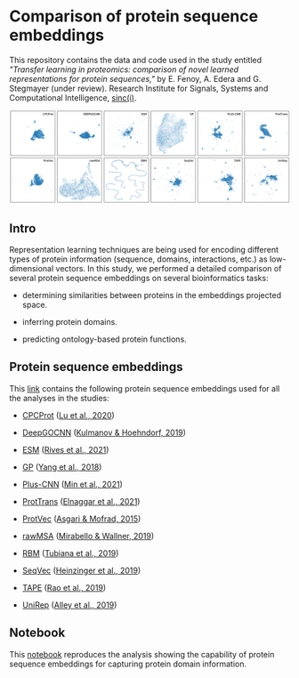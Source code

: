 # Comparison of protein sequence embeddings

This repository contains the data and code used in the study entitled
*"Transfer learning in proteomics: comparison of novel learned representations
for protein sequences,"* by E. Fenoy, A. Edera and G. Stegmayer (under
review). Research Institute for Signals, Systems and Computational
Intelligence, [sinc(i)](https://sinc.unl.edu.ar).

<p align="center">
<img src="./img/premb_projs.png" width="900"/>
</p>


## Intro

Representation learning techniques are being used for encoding different types
of protein information (sequence, domains, interactions, etc.) as
low-dimensional vectors. In this study, we performed a detailed comparison of
several protein sequence embeddings on several bioinformatics tasks:

* determining similarities between proteins in the embeddings projected space.

* inferring protein domains.

* predicting ontology-based protein functions.


## Protein sequence embeddings

This
[link](https://drive.google.com/drive/folders/10lBH8WLrSqS2Mjz6m-QpTBeOmWZbOKHF)
contains the following protein sequence embeddings used for all the analyses
in the studies:

* [CPCProt](https://drive.google.com/file/d/16Fh16n6cMiDgkb3KAJrGnfK9xqFvyt4L)
  ([Lu et al., 2020](https://doi.org/10.1101/2020.09.04.283929))

* [DeepGOCNN](https://drive.google.com/file/d/1lLh4ppy90wJ6qgMTxsbXuLJdr6jaSs47)
  ([Kulmanov & Hoehndorf, 2019](https://doi.org/10.1093/bioinformatics/btaa763))

* [ESM](https://drive.google.com/file/d/1JnvtaWP1Vc9tq4_PJVVO4zWTlCaac_3u)
  ([Rives et al., 2021](https://doi.org/10.1073/pnas.2016239118))

* [GP](https://drive.google.com/file/d/1k3OJHnUBaB95cWOA7n4b5mmf-ebWIR7E)
  ([Yang et al., 2018](https://doi.org/10.1093/bioinformatics/bty455))

* [Plus-CNN](https://drive.google.com/file/d/1bqgsa7LZHUM6JAp7RYfLch8qNrZIpc9N)
  ([Min et al., 2021](http://doi.org/10.1109/ACCESS.2021.3110269))

* [ProtTrans](https://drive.google.com/file/d/1eLLNTlgtWn4tQoWznzBqHC0GSjMJH2Le)
  ([Elnaggar et al., 2021](https://doi.org/10.1109/tpami.2021.3095381))

* [ProtVec](https://drive.google.com/file/d/1t9slf5ER980D_XqwZcL1pd1E7J3nwzil)
  ([Asgari & Mofrad, 2015](https://doi.org/10.1371/journal.pone.0141287))

* [rawMSA](https://drive.google.com/file/d/1Ql6ItNw_rCVWLNQYcWOZga-NWKT6ARF8)
  ([Mirabello & Wallner, 2019](https://doi.org/10.1371/journal.pone.0220182))

* [RBM](https://drive.google.com/file/d/1xbLLzUYm_47XKp0Y1x5CqPqMcCsh_4S9)
  ([Tubiana et al., 2019](https://doi.org/10.7554/eLife.39397.001))

* [SeqVec](https://drive.google.com/file/d/1MkZ02mwW-bQUsF8lCiSAPAOU99eswaso)
  ([Heinzinger et al., 2019](https://doi.org/10.1186/s12859-019-3220-8))

* [TAPE](https://drive.google.com/file/d/1BVZHBLfwZaocis_TCuojFOSoaU68NbPP)
  ([Rao et al., 2019](https://pubmed.ncbi.nlm.nih.gov/33390682/))

* [UniRep](https://drive.google.com/file/d/1D5cxlq5rnbfMjcC-V9BjTJlpKhHdOX73)
  ([Alley et al., 2019](https://doi.org/10.1038/s41592-019-0598-1))

## Notebook

This
[notebook](https://colab.research.google.com/github/sinc-lab/Comparison-of-Protein-learning/blob/master/notebooks/01_projections_with_PFAM_domains.ipynb)
reproduces the analysis showing the capability of protein sequence embeddings
for capturing protein domain information.

